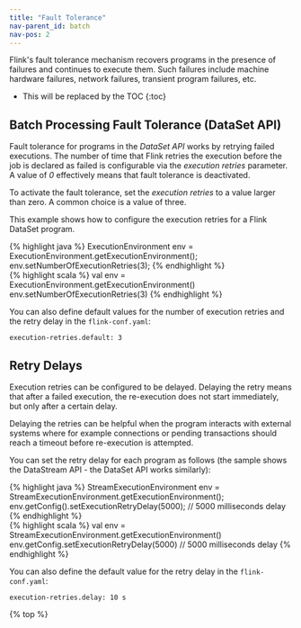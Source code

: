 ```yaml
---
title: "Fault Tolerance"
nav-parent_id: batch
nav-pos: 2
---
```

<!--
Licensed to the Apache Software Foundation (ASF) under one
or more contributor license agreements.  See the NOTICE file
distributed with this work for additional information
regarding copyright ownership.  The ASF licenses this file
to you under the Apache License, Version 2.0 (the
"License"); you may not use this file except in compliance
with the License.  You may obtain a copy of the License at

  http://www.apache.org/licenses/LICENSE-2.0

Unless required by applicable law or agreed to in writing,
software distributed under the License is distributed on an
"AS IS" BASIS, WITHOUT WARRANTIES OR CONDITIONS OF ANY
KIND, either express or implied.  See the License for the
specific language governing permissions and limitations
under the License.
-->

Flink's fault tolerance mechanism recovers programs in the presence of failures and
continues to execute them. Such failures include machine hardware failures, network failures,
transient program failures, etc.

* This will be replaced by the TOC
{:toc}

Batch Processing Fault Tolerance (DataSet API)
----------------------------------------------

Fault tolerance for programs in the *DataSet API* works by retrying failed executions.
The number of time that Flink retries the execution before the job is declared as failed is configurable
via the *execution retries* parameter. A value of *0* effectively means that fault tolerance is deactivated.

To activate the fault tolerance, set the *execution retries* to a value larger than zero. A common choice is a value
of three.

This example shows how to configure the execution retries for a Flink DataSet program.

<div class="codetabs" markdown="1">
<div data-lang="java" markdown="1">
{% highlight java %}
ExecutionEnvironment env = ExecutionEnvironment.getExecutionEnvironment();
env.setNumberOfExecutionRetries(3);
{% endhighlight %}
</div>
<div data-lang="scala" markdown="1">
{% highlight scala %}
val env = ExecutionEnvironment.getExecutionEnvironment()
env.setNumberOfExecutionRetries(3)
{% endhighlight %}
</div>
</div>


You can also define default values for the number of execution retries and the retry delay in the `flink-conf.yaml`:

~~~
execution-retries.default: 3
~~~


Retry Delays
------------

Execution retries can be configured to be delayed. Delaying the retry means that after a failed execution, the re-execution does not start
immediately, but only after a certain delay.

Delaying the retries can be helpful when the program interacts with external systems where for example connections or pending transactions should reach a timeout before re-execution is attempted.

You can set the retry delay for each program as follows (the sample shows the DataStream API - the DataSet API works similarly):

<div class="codetabs" markdown="1">
<div data-lang="java" markdown="1">
{% highlight java %}
StreamExecutionEnvironment env = StreamExecutionEnvironment.getExecutionEnvironment();
env.getConfig().setExecutionRetryDelay(5000); // 5000 milliseconds delay
{% endhighlight %}
</div>
<div data-lang="scala" markdown="1">
{% highlight scala %}
val env = StreamExecutionEnvironment.getExecutionEnvironment()
env.getConfig.setExecutionRetryDelay(5000) // 5000 milliseconds delay
{% endhighlight %}
</div>
</div>

You can also define the default value for the retry delay in the `flink-conf.yaml`:

~~~
execution-retries.delay: 10 s
~~~

{% top %}

